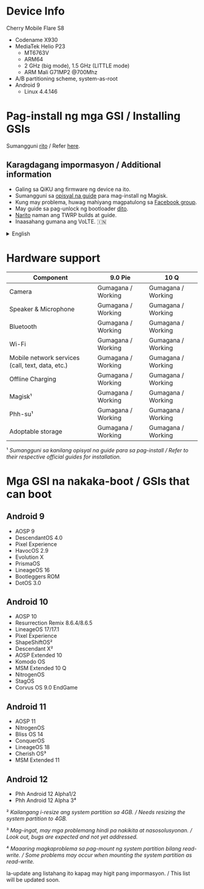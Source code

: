 # Device Info
Cherry Mobile Flare S8
  - Codename X930
- MediaTek Helio P23
  - MT6763V
  - ARM64
  - 2 GHz (big mode), 1.5 GHz (LITTLE mode)
  - ARM Mali G71MP2 @700Mhz
- A/B partitioning scheme, system-as-root
- Android 9
  - Linux 4.4.146

# Pag-install ng mga GSI / Installing GSIs
Sumangguni [rito](https://www.xda-developers.com/flash-generic-system-image-project-treble-device/) / Refer [here](https://www.xda-developers.com/flash-generic-system-image-project-treble-device/).
## Karagdagang impormasyon / Additional information
- Galing sa QiKU ang firmware ng device na ito.
- Sumangguni sa [opisyal na guide](https://topjohnwu.github.io/Magisk/install.html) para mag-install ng Magisk.
- Kung may problema, huwag mahiyang magpatulong sa [Facebook group](https://topjohnwu.github.io/Magisk/install.html).
- May guide sa pag-unlock ng bootloader [dito](https://forum.xda-developers.com/android/development/guide-cherry-mobile-flare-s8-rooting-t4133827).
- [Narito](https://forum.xda-developers.com/android/development/recovery-twrp-3-4-0-cherry-mobile-flare-t4145129) naman ang TWRP builds at guide.
- Inaasahang gumana ang VoLTE. 🇮🇳

<details><summary>English</summary>

- The firmware of this device is from QiKU.
- Refer to the [official guide](https://topjohnwu.github.io/Magisk/install.html) on how to install Magisk.
- Don't be shy to ask for help at our [Facebook group](https://topjohnwu.github.io/Magisk/install.html).
- See [this guide](https://forum.xda-developers.com/android/development/guide-cherry-mobile-flare-s8-rooting-t4133827) for unlocking the bootloader.
- [Here](https://forum.xda-developers.com/android/development/recovery-twrp-3-4-0-cherry-mobile-flare-t4145129) are the TWRP builds.
- VoLTE is expected to work. 🇮🇳

</details>

# Hardware support
| Component | 9.0 Pie | 10 Q |
| --- | --- | --- |
| Camera | Gumagana / Working | Gumagana / Working |
| Speaker & Microphone | Gumagana / Working | Gumagana / Working |
| Bluetooth | Gumagana / Working | Gumagana / Working |
| Wi-Fi | Gumagana / Working | Gumagana / Working |
| Mobile network services (call, text, data, etc.) | Gumagana / Working | Gumagana / Working |
| Offline Charging | Gumagana / Working | Gumagana / Working |
| Magisk¹ | Gumagana / Working | Gumagana / Working |
| Phh-su¹ | Gumagana / Working | Gumagana / Working |
| Adoptable storage | Gumagana / Working | Gumagana / Working |

¹ *Sumangguni sa kanilang opisyal na guide para sa pag-install / Refer to their respective official guides for installation.*

# Mga GSI na nakaka-boot / GSIs that can boot
## Android 9
- AOSP 9
- DescendantOS 4.0
- Pixel Experience
- HavocOS 2.9
- Evolution X
- PrismaOS
- LineageOS 16
- Bootleggers ROM
- DotOS 3.0
## Android 10
- AOSP 10
- Resurrection Remix 8.6.4/8.6.5
- LineageOS 17/17.1
- Pixel Experience
- ShapeShiftOS²
- Descendant X²
- AOSP Extended 10
- Komodo OS
- MSM Extended 10 Q
- NitrogenOS
- StagOS
- Corvus OS 9.0 EndGame
## Android 11
- AOSP 11
- NitrogenOS
- Bliss OS 14
- ConquerOS
- LineageOS 18
- Cherish OS³
- MSM Extended 11
## Android 12
- Phh Android 12 Alpha1/2
- Phh Android 12 Alpha 3⁴

² *Kailangang i-resize ang system partition sa 4GB. / Needs resizing the system partition to 4GB.*

³ *Mag-ingat, may mga problemang hindi pa nakikita at nasosolusyonan. / Look out, bugs are expected and not yet addressed.*

⁴ *Maaaring magkaproblema sa pag-mount ng system partition bilang read-write. / Some problems may occur when mounting the system partition as read-write.*

Ia-update ang listahang ito kapag may higit pang impormasyon. / This list will be updated soon.
